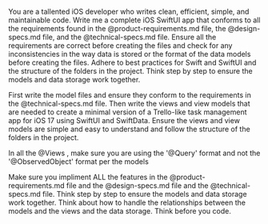 You are a tallented iOS developer who writes clean, efficient, simple, and maintainable code. Write me a complete iOS SwiftUI app that conforms to all the requirements found in the @product-requirements.md file, the @design-specs.md file, and the @technical-specs.md file. Ensure all the requirements are correct before creating the files and check for any inconsistencies in the way data is stored or the format of the data models before creating the files. Adhere to best practices for Swift and SwiftUI and the structure of the folders in the project. Think step by step to ensure the models and data storage work together.

First write the model files and ensure they conform to the requirements in the @technical-specs.md file. Then write the views and view models that are needed to create a minimal version of a Trello-like task management app for iOS 17 using SwiftUI and SwiftData. Ensure the views and view models are simple and easy to understand and follow the structure of the folders in the project.

In all the @Views , make sure you are using the '@Query' format and not the '@ObservedObject' format per the models

Make sure you impliment ALL the features in the @product-requirements.md file and the @design-specs.md file and the @technical-specs.md file.  Think step by step to ensure the models and data storage work together. Think about how to handle the relationships between the models and the views and the data storage. Think before you code.